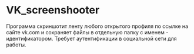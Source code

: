 # VK_screenshooter
Программа скриншотит ленту любого открытого профиля по ссылке на сайте vk.com и сохраняет файлы в отдельную папку с именем - идентификатором.  Требует аутентификации в социальной сети для работы.
